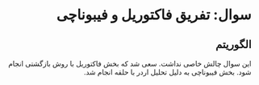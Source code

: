 <div dir="rtl">

# سوال:  تفریق فاکتوریل و فیبوناچی  

## الگوریتم
این سوال چالش خاصی نداشت. سعی شد که بخش فاکتوریل با روش بازگشتی انجام شود. بخش فیبوناچی به دلیل تحلیل اردر با حلقه انجام شد.

</div>
